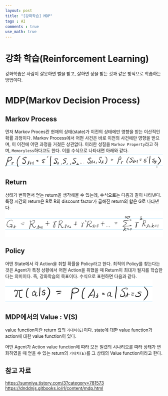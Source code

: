 ```yaml
---
layout: post
title: "[강화학습] MDP"
tags : AI
comments : true
use_math: true
---
```


# 강화 학습(Reinforcement Learning)
 강화학습은 사람이 잘못하면 벌을 받고, 잘하면 상을 받는 것과 같은 방식으로 학습하는 방법이다. 

# MDP(Markov Decision Process)  
## Markov Process  
 먼저 Markov Proces란 현재의 상태(state)가 이전의 상태에만 영향을 받는 이산적인 확률 과정이다. Markov Process에서 어떤 사건은 바로 이전의 사건에만 영향을 받으며, 이 이전에 어떤 과정을 거쳤든 상관없다. 이러한 성질을 `Markov Property`라고 하며, `Memoryless`하다고도 한다. 이를 수식으로 나타내면 아래와 같다.  
![Markov Property](https://github.com/leeseho/leeseho.github.io/blob/master/_posts/images/2020-04-13-00-15-39.png?raw=true)  
  
## Return  
 상태가 변하면서 얻는 return을 생각해볼 수 있는데, 수식으로는 다음과 같이 나타낸다. 특정 시간의 return은 R로 R의 discount factor가 곱해진 return의 합은 G로 나타낸다.
 ![return](https://github.com/leeseho/leeseho.github.io/blob/master/_posts/images/2020-04-13-01-10-29.png?raw=true)  


## Policy  
 어떤 State에서 각 Action을 취할 확률을 Policy라고 한다. 최적의 Policy를 찾는다는 것은 Agent가 특정 상황에서 어떤 Action을 취했을 때 Return이 최대가 될지를 학습한다는 의미이다. 즉, 강화학습의 목표이다. 수식으로 표현하면 다음과 같다.  
![Policy](https://github.com/leeseho/leeseho.github.io/blob/master/_posts/images/2020-04-13-00-35-20.png?raw=true)  


## MDP에서의 Value : V(S)  
 value function이란 return 값의 `기대치(E)`이다. state에 대한 value function과 action에 대한 value function이 있다.

 어떤 Agent가 Action value function에 따라 모든 일련의 시나리오를 따라 상태가 변화하였을 때 얻을 수 있는 return의 `기대치(E)`를 그 상태의 Value function이라고 한다.

 




 ## 참고 자료 
 https://sumniya.tistory.com/3?category=781573  
 https://dnddnjs.gitbooks.io/rl/content/mdp.html
 